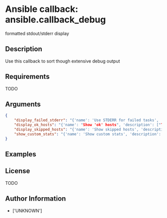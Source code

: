 # Ansible callback: ansible.callback_debug


formatted stdout/stderr display

## Description

Use this callback to sort though extensive debug output

## Requirements

TODO

## Arguments

``` json
{
    "display_failed_stderr": "{'name': 'Use STDERR for failed tasks', 'description': ['Toggle to control whether failed tasks are displayed to STDERR (vs. STDOUT)'], 'default': False, 'env': [{'name': 'ANSIBLE_DISPLAY_FAILED_STDERR'}], 'ini': [{'key': 'display_failed_stderr', 'section': 'defaults'}], 'type': 'boolean', 'version_added': '2.7'}",
    "display_ok_hosts": "{'name': "Show 'ok' hosts", 'description': ["Toggle to control displaying 'ok' task/host results in a task"], 'default': True, 'env': [{'name': 'ANSIBLE_DISPLAY_OK_HOSTS'}], 'ini': [{'key': 'display_ok_hosts', 'section': 'defaults'}], 'type': 'boolean', 'version_added': '2.7'}",
    "display_skipped_hosts": "{'name': 'Show skipped hosts', 'description': ['Toggle to control displaying skipped task/host results in a task'], 'default': True, 'env': [{'name': 'DISPLAY_SKIPPED_HOSTS'}], 'ini': [{'key': 'display_skipped_hosts', 'section': 'defaults'}], 'type': 'boolean'}",
    "show_custom_stats": "{'name': 'Show custom stats', 'description': ['This adds the custom stats set via the set_stats plugin to the play recap'], 'default': False, 'env': [{'name': 'ANSIBLE_SHOW_CUSTOM_STATS'}], 'ini': [{'key': 'show_custom_stats', 'section': 'defaults'}], 'type': 'bool'}",
}
```

## Examples



## License

TODO

## Author Information
  - ['UNKNOWN']
